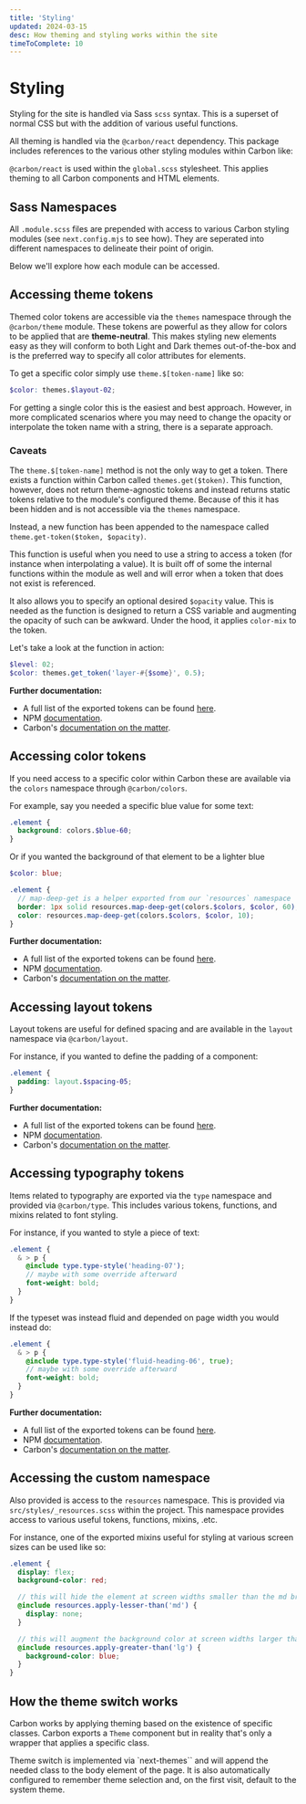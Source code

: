 ```yaml
---
title: 'Styling'
updated: 2024-03-15
desc: How theming and styling works within the site
timeToComplete: 10
---
```


# Styling

Styling for the site is handled via Sass `scss` syntax. This is a superset of normal CSS but with the addition of various useful functions.

All theming is handled via the `@carbon/react` dependency. This package includes references to the various other styling modules within Carbon like:

`@carbon/react` is used within the `global.scss` stylesheet. This applies theming to all Carbon components and HTML elements.

## Sass Namespaces

All `.module.scss` files are prepended with access to various Carbon styling modules (see `next.config.mjs` to see how). They are seperated into different namespaces to delineate their point of origin.

Below we'll explore how each module can be accessed.

## Accessing theme tokens

Themed color tokens are accessible via the `themes` namespace through the `@carbon/theme` module. These tokens are powerful as they allow for colors to be applied that are **theme-neutral**. This makes styling new elements easy as they will conform to both Light and Dark themes out-of-the-box and is the preferred way to specify all color attributes for elements.

To get a specific color simply use `theme.$[token-name]` like so:

```scss
$color: themes.$layout-02;
```

For getting a single color this is the easiest and best approach. However, in more complicated scenarios where you may need to change the opacity or interpolate the token name with a string, there is a separate approach.

### Caveats

The `theme.$[token-name]` method is not the only way to get a token. There exists a function within Carbon called `themes.get($token)`. This function, however, does not return theme-agnostic tokens and instead returns static tokens relative to the module's configured theme. Because of this it has been hidden and is not accessible via the `themes` namespace.

Instead, a new function has been appended to the namespace called `theme.get-token($token, $opacity)`.

This function is useful when you need to use a string to access a token (for instance when interpolating a value). It is built off of some the internal functions within the module as well and will error when a token that does not exist is referenced.

It also allows you to specify an optional desired `$opacity` value. This is needed as the function is designed to return a CSS variable and augmenting the opacity of such can be awkward. Under the hood, it applies `color-mix` to the token.

Let's take a look at the function in action:

```scss
$level: 02;
$color: themes.get_token('layer-#{$some}', 0.5);
```

**Further documentation:**

- A full list of the exported tokens can be found [here](https://github.com/carbon-design-system/carbon/blob/main/packages/themes/docs/sass.md#api).
- NPM [documentation](https://www.npmjs.com/package/@carbon/themes).
- Carbon's [documentation on the matter](https://carbondesignsystem.com/elements/themes/overview/).

## Accessing color tokens

If you need access to a specific color within Carbon these are available via the `colors` namespace through `@carbon/colors`.

For example, say you needed a specific blue value for some text:

```scss
.element {
  background: colors.$blue-60;
}
```

Or if you wanted the background of that element to be a lighter blue

```scss
$color: blue;

.element {
  // map-deep-get is a helper exported from our `resources` namespace
  border: 1px solid resources.map-deep-get(colors.$colors, $color, 60);
  color: resources.map-deep-get(colors.$colors, $color, 10);
}
```

**Further documentation:**

- A full list of the exported tokens can be found [here](https://github.com/carbon-design-system/carbon/blob/main/packages/colors/docs/sass.md).
- NPM [documentation](https://www.npmjs.com/package/@carbon/colors).
- Carbon's [documentation on the matter](https://carbondesignsystem.com/elements/color/overview/).

## Accessing layout tokens

Layout tokens are useful for defined spacing and are available in the `layout` namespace via `@carbon/layout`.

For instance, if you wanted to define the padding of a component:

```scss
.element {
  padding: layout.$spacing-05;
}
```

**Further documentation:**

- A full list of the exported tokens can be found [here](https://github.com/carbon-design-system/carbon/blob/main/packages/layout/docs/sass.md).
- NPM [documentation](https://www.npmjs.com/package/@carbon/layout).
- Carbon's [documentation on the matter](https://carbondesignsystem.com/elements/spacing/overview/).

## Accessing typography tokens

Items related to typography are exported via the `type` namespace and provided via `@carbon/type`. This includes various tokens, functions, and mixins related to font styling.

For instance, if you wanted to style a piece of text:

```scss
.element {
  & > p {
    @include type.type-style('heading-07');
    // maybe with some override afterward
    font-weight: bold;
  }
}
```

If the typeset was instead fluid and depended on page width you would instead do:

```scss
.element {
  & > p {
    @include type.type-style('fluid-heading-06', true);
    // maybe with some override afterward
    font-weight: bold;
  }
}
```

**Further documentation:**

- A full list of the exported tokens can be found [here](https://github.com/carbon-design-system/carbon/blob/main/packages/type/docs/sass.md#api).
- NPM [documentation](https://www.npmjs.com/package/@carbon/type).
- Carbon's [documentation on the matter](https://carbondesignsystem.com/elements/typography/overview).

## Accessing the custom namespace

Also provided is access to the `resources` namespace. This is provided via `src/styles/_resources.scss` within the project. This namespace provides access to various useful tokens, functions, mixins, .etc.

For instance, one of the exported mixins useful for styling at various screen sizes can be used like so:

```scss
.element {
  display: flex;
  background-color: red;

  // this will hide the element at screen widths smaller than the md breakpoint
  @include resources.apply-lesser-than('md') {
    display: none;
  }

  // this will augment the background color at screen widths larger than the lg breakpoint
  @include resources.apply-greater-than('lg') {
    background-color: blue;
  }
}
```

## How the theme switch works

Carbon works by applying theming based on the existence of specific classes. Carbon exports a `Theme` component but in reality that's only a wrapper that applies a specific class.

Theme switch is implemented via `next-themes`` and will append the needed class to the body element of the page. It is also automatically configured to remember theme selection and, on the first visit, default to the system theme.
